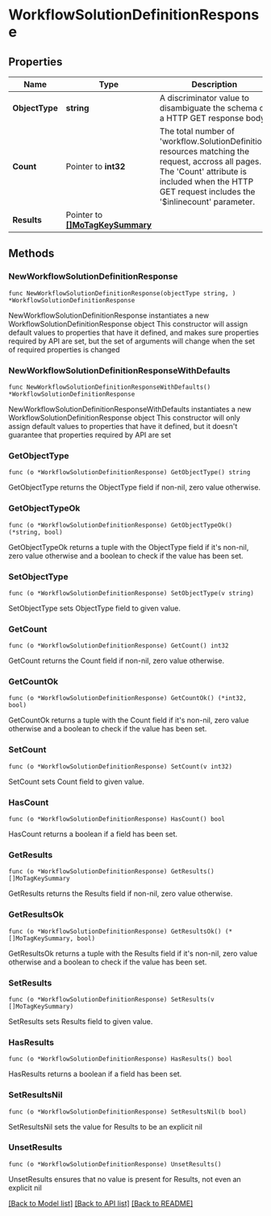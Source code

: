 # WorkflowSolutionDefinitionResponse

## Properties

Name | Type | Description | Notes
------------ | ------------- | ------------- | -------------
**ObjectType** | **string** | A discriminator value to disambiguate the schema of a HTTP GET response body. | 
**Count** | Pointer to **int32** | The total number of &#39;workflow.SolutionDefinition&#39; resources matching the request, accross all pages. The &#39;Count&#39; attribute is included when the HTTP GET request includes the &#39;$inlinecount&#39; parameter. | [optional] 
**Results** | Pointer to [**[]MoTagKeySummary**](MoTagKeySummary.md) |  | [optional] 

## Methods

### NewWorkflowSolutionDefinitionResponse

`func NewWorkflowSolutionDefinitionResponse(objectType string, ) *WorkflowSolutionDefinitionResponse`

NewWorkflowSolutionDefinitionResponse instantiates a new WorkflowSolutionDefinitionResponse object
This constructor will assign default values to properties that have it defined,
and makes sure properties required by API are set, but the set of arguments
will change when the set of required properties is changed

### NewWorkflowSolutionDefinitionResponseWithDefaults

`func NewWorkflowSolutionDefinitionResponseWithDefaults() *WorkflowSolutionDefinitionResponse`

NewWorkflowSolutionDefinitionResponseWithDefaults instantiates a new WorkflowSolutionDefinitionResponse object
This constructor will only assign default values to properties that have it defined,
but it doesn't guarantee that properties required by API are set

### GetObjectType

`func (o *WorkflowSolutionDefinitionResponse) GetObjectType() string`

GetObjectType returns the ObjectType field if non-nil, zero value otherwise.

### GetObjectTypeOk

`func (o *WorkflowSolutionDefinitionResponse) GetObjectTypeOk() (*string, bool)`

GetObjectTypeOk returns a tuple with the ObjectType field if it's non-nil, zero value otherwise
and a boolean to check if the value has been set.

### SetObjectType

`func (o *WorkflowSolutionDefinitionResponse) SetObjectType(v string)`

SetObjectType sets ObjectType field to given value.


### GetCount

`func (o *WorkflowSolutionDefinitionResponse) GetCount() int32`

GetCount returns the Count field if non-nil, zero value otherwise.

### GetCountOk

`func (o *WorkflowSolutionDefinitionResponse) GetCountOk() (*int32, bool)`

GetCountOk returns a tuple with the Count field if it's non-nil, zero value otherwise
and a boolean to check if the value has been set.

### SetCount

`func (o *WorkflowSolutionDefinitionResponse) SetCount(v int32)`

SetCount sets Count field to given value.

### HasCount

`func (o *WorkflowSolutionDefinitionResponse) HasCount() bool`

HasCount returns a boolean if a field has been set.

### GetResults

`func (o *WorkflowSolutionDefinitionResponse) GetResults() []MoTagKeySummary`

GetResults returns the Results field if non-nil, zero value otherwise.

### GetResultsOk

`func (o *WorkflowSolutionDefinitionResponse) GetResultsOk() (*[]MoTagKeySummary, bool)`

GetResultsOk returns a tuple with the Results field if it's non-nil, zero value otherwise
and a boolean to check if the value has been set.

### SetResults

`func (o *WorkflowSolutionDefinitionResponse) SetResults(v []MoTagKeySummary)`

SetResults sets Results field to given value.

### HasResults

`func (o *WorkflowSolutionDefinitionResponse) HasResults() bool`

HasResults returns a boolean if a field has been set.

### SetResultsNil

`func (o *WorkflowSolutionDefinitionResponse) SetResultsNil(b bool)`

 SetResultsNil sets the value for Results to be an explicit nil

### UnsetResults
`func (o *WorkflowSolutionDefinitionResponse) UnsetResults()`

UnsetResults ensures that no value is present for Results, not even an explicit nil

[[Back to Model list]](../README.md#documentation-for-models) [[Back to API list]](../README.md#documentation-for-api-endpoints) [[Back to README]](../README.md)


